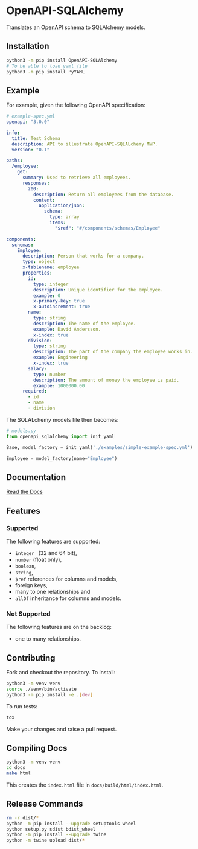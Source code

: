 # OpenAPI-SQLAlchemy
Translates an OpenAPI schema to SQLAlchemy models.

## Installation
```bash
python3 -m pip install OpenAPI-SQLAlchemy
# To be able to load yaml file
python3 -m pip install PyYAML
```

## Example

For example, given the following OpenAPI specification:

```yaml
# example-spec.yml
openapi: "3.0.0"

info:
  title: Test Schema
  description: API to illustrate OpenAPI-SQLALchemy MVP.
  version: "0.1"

paths:
  /employee:
    get:
      summary: Used to retrieve all employees.
      responses:
        200:
          description: Return all employees from the database.
          content:
            application/json:
              schema:
                type: array
                items:
                  "$ref": "#/components/schemas/Employee"

components:
  schemas:
    Employee:
      description: Person that works for a company.
      type: object
      x-tablename: employee
      properties:
        id:
          type: integer
          description: Unique identifier for the employee.
          example: 0
          x-primary-key: true
          x-autoincrement: true
        name:
          type: string
          description: The name of the employee.
          example: David Andersson.
          x-index: true
        division:
          type: string
          description: The part of the company the employee works in.
          example: Engineering
          x-index: true
        salary:
          type: number
          description: The amount of money the employee is paid.
          example: 1000000.00
      required:
        - id
        - name
        - division
```

The SQLALchemy models file then becomes:
```python
# models.py
from openapi_sqlalchemy import init_yaml

Base, model_factory = init_yaml('./examples/simple-example-spec.yml')

Employee = model_factory(name="Employee")

```

## Documentation
[Read the Docs](https://openapi-sqlalchemy.readthedocs.io/en/latest/)

## Features
### Supported
The following features are supported:
- `integer ` (32 and 64 bit),
- `number` (float only),
- `boolean`,
- `string`,
- `$ref` references for columns and models,
- foreign keys,
- many to one relationships and
- `allOf` inheritance for columns and models.

### Not Supported
The following features are on the backlog:
- one to many relationships.

## Contributing
Fork and checkout the repository. To install:
```bash
python3 -m venv venv
source ./venv/bin/activate
python3 -m pip install -e .[dev]
```
To run tests:
```bash
tox
```
Make your changes and raise a pull request.

## Compiling Docs
```bash
python3 -m venv venv
cd docs
make html
```
This creates the `index.html` file in `docs/build/html/index.html`.

## Release Commands
```bash
rm -r dist/*
python -m pip install --upgrade setuptools wheel
python setup.py sdist bdist_wheel
python -m pip install --upgrade twine
python -m twine upload dist/*
```
